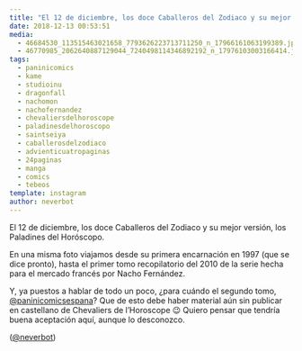 ```yaml
---
title: "El 12 de diciembre, los doce Caballeros del Zodiaco y su mejor versión, los Paladines del Horóscopo"
date: 2018-12-13 00:53:51
media: 
  - 46684530_113515463021658_7793626223713711250_n_17966161063199389.jpg
  - 46770985_2062640887129044_7240498114346892192_n_17976103003166414.jpg
tags: 
  - paninicomics
  - kame
  - studioinu
  - dragonfall
  - nachomon
  - nachofernandez
  - chevaliersdelhoroscope
  - paladinesdelhoroscopo
  - saintseiya
  - caballerosdelzodiaco
  - advienticuatropaginas
  - 24paginas
  - manga
  - comics
  - tebeos
template: instagram
author: neverbot
---
```


El 12 de diciembre, los doce Caballeros del Zodiaco y su mejor versión, los Paladines del Horóscopo.


En una misma foto viajamos desde su primera encarnación en 1997 (que se dice pronto), hasta el primer tomo recopilatorio del 2010 de la serie hecha para el mercado francés por Nacho Fernández.


Y, ya puestos a hablar de todo un poco, ¿para cuándo el segundo tomo, [@paninicomicsespana](https://instagram.com/paninicomicsespana)? Que de esto debe haber material aún sin publicar en castellano de Chevaliers de l’Horoscope 😉 Quiero pensar que tendría buena aceptación aquí, aunque lo desconozco.


([@neverbot](https://instagram.com/neverbot))
